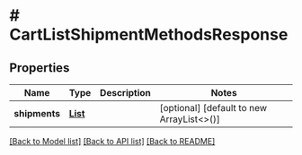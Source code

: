 # # CartListShipmentMethodsResponse


## Properties 


Name | Type | Description | Notes
------------ | ------------- | ------------- | -------------
**shipments**| [**List<CartShipmentData>**](CartShipmentData.md) |   | [optional] [default to new ArrayList<>()]


[[Back to Model list]](../../README.md#models) [[Back to API list]](../../README.md#endpoints) [[Back to README]](../../README.md)

